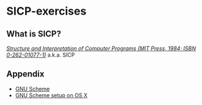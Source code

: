 SICP-exercises
==============

## What is SICP?

[*Structure and Interpretation of Computer Programs (MIT Press, 1984; ISBN 0-262-01077-1)*](http://mitpress.mit.edu/sicp/) a.k.a. SICP


## Appendix

- [GNU Scheme](http://www.gnu.org/software/mit-scheme/)
- [GNU Scheme setup on OS X](http://dustingram.com/articles/2012/08/01/using-scheme-in-macos-x-on-the-command-line/)
